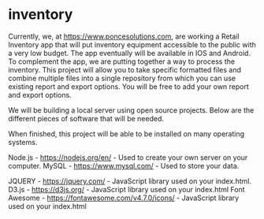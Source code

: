 # inventory
Currently, we, at https://www.poncesolutions.com, are working a Retail Inventory app that will put inventory equipment accessible to the public with a very low budget. The app eventually will be available in IOS and Android.
To complement the app, we are putting together a way to process the inventory.
This project will allow you to take specific formatted files and combine multiple files into a single repository from which you can use existing report and export options. You will be free to add your own report and export options.

We will be building a local server using open source projects.
Below are the different pieces of software that will be needed.

When finished, this project will be able to be installed on many operating systems.

Node.js - https://nodejs.org/en/ - Used to create your own server on your computer.
MySQL - https://www.mysql.com/ - Used to store your data.

JQUERY - https://jquery.com/ - JavaScript library used on your index.html.
D3.js - https://d3js.org/ - JavaScript library used on your index.html
Font Awesome - https://fontawesome.com/v4.7.0/icons/ - JavaScript library used on your index.html
